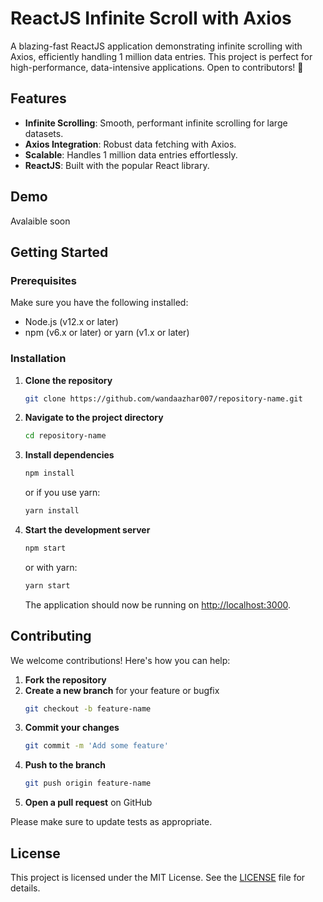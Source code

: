 # ReactJS Infinite Scroll with Axios

A blazing-fast ReactJS application demonstrating infinite scrolling with Axios, efficiently handling 1 million data entries. This project is perfect for high-performance, data-intensive applications. Open to contributors! 🚀

## Features
- **Infinite Scrolling**: Smooth, performant infinite scrolling for large datasets.
- **Axios Integration**: Robust data fetching with Axios.
- **Scalable**: Handles 1 million data entries effortlessly.
- **ReactJS**: Built with the popular React library.

## Demo
Avalaible soon

## Getting Started

### Prerequisites
Make sure you have the following installed:
- Node.js (v12.x or later)
- npm (v6.x or later) or yarn (v1.x or later)

### Installation

1. **Clone the repository**
    ```bash
    git clone https://github.com/wandaazhar007/repository-name.git
    ```

2. **Navigate to the project directory**
    ```bash
    cd repository-name
    ```

3. **Install dependencies**
    ```bash
    npm install
    ```
    or if you use yarn:
    ```bash
    yarn install
    ```

4. **Start the development server**
    ```bash
    npm start
    ```
    or with yarn:
    ```bash
    yarn start
    ```

    The application should now be running on [http://localhost:3000](http://localhost:3000).

## Contributing

We welcome contributions! Here's how you can help:

1. **Fork the repository**
2. **Create a new branch** for your feature or bugfix
    ```bash
    git checkout -b feature-name
    ```
3. **Commit your changes**
    ```bash
    git commit -m 'Add some feature'
    ```
4. **Push to the branch**
    ```bash
    git push origin feature-name
    ```
5. **Open a pull request** on GitHub

Please make sure to update tests as appropriate.

## License

This project is licensed under the MIT License. See the [LICENSE](LICENSE) file for details.